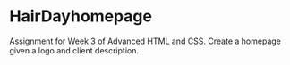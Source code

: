 # HairDayhomepage
Assignment for Week 3 of Advanced HTML and CSS. Create a homepage given a logo and client description.
